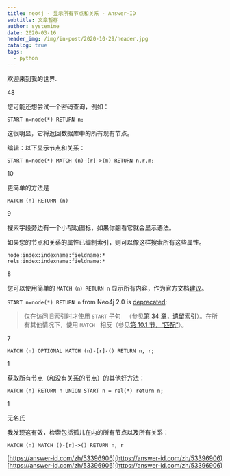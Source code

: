 ```yaml
---
title: neo4j - 显示所有节点和关系 - Answer-ID
subtitle: 文章暂存
author: systemime
date: 2020-03-16
header_img: /img/in-post/2020-10-29/header.jpg
catalog: true
tags:
  - python
---
```


欢迎来到我的世界.

<!-- more -->

[](https://answer-id.com/zh/53396906#answer-57097587)48

您可能还想尝试一个密码查询，例如：

```
START n=node(*) RETURN n;

```

这很明显，它将返回数据库中的所有现有节点。

编辑：以下显示节点和关系：

```
START n=node(*) MATCH (n)-[r]->(m) RETURN n,r,m;

```

[](https://answer-id.com/zh/53396906#answer-57097590)10

更简单的方法是

```
MATCH (n) RETURN (n)

```

[](https://answer-id.com/zh/53396906#answer-57097586)9

搜索字段旁边有一个小帮助图标，如果你翻看它就会显示语法。

如果您的节点和关系的属性已编制​​索引，则可以像这样搜索所有这些属性。

```
node:index:indexname:fieldname:*
rels:index:indexname:fieldname:*

```

[](https://answer-id.com/zh/53396906#answer-57097589)8

您可以使用简单的 `MATCH（n）RETURN n` 显示所有内容，作为官方文档[建议](https://answer-id.com/zh/%E2%80%9Chttp://docs.neo4j.org/chunked/stable/query-match.html#match-%E5%BE%97%E5%88%B0-%E6%89%80%E6%9C%89%E8%8A%82%E7%82%B9%E2%80%9C)。

`START n=node(*) RETURN n` from Neo4j 2.0 is [deprecated](http://docs.neo4j.org/chunked/stable/query-start.html):

> 仅在访问旧索引时才使用 `START` 子句   （参见[第 34 章，遗留索引](http://docs.neo4j.org/chunked/stable/indexing.html)）。在所有其他情况下，使用 `MATCH`   相反（参见[第 10.1 节，“匹配”](http://docs.neo4j.org/chunked/stable/query-match.html)）。

[](https://answer-id.com/zh/53396906#answer-57097592)7

```
MATCH (n) OPTIONAL MATCH (n)-[r]-() RETURN n, r;

```

[](https://answer-id.com/zh/53396906#answer-57097588)1

获取所有节点（和没有关系的节点）的其他好方法：

```
MATCH (n) RETURN n UNION START n = rel(*) return n;

```

[](https://answer-id.com/zh/53396906#answer-57097591)1

无名氏

我发现这有效，检索包括孤儿在内的所有节点以及所有关系：

```
MATCH (n) MATCH ()-[r]->() RETURN n, r

```

 [https://answer-id.com/zh/53396906](https://answer-id.com/zh/53396906) 
 [https://answer-id.com/zh/53396906](https://answer-id.com/zh/53396906)
